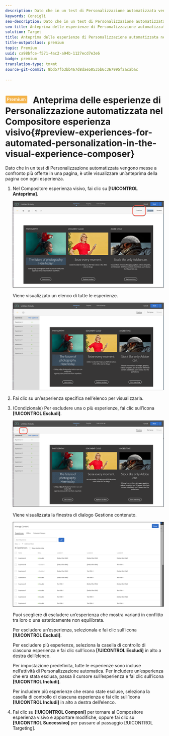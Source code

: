 ```yaml
---
description: Dato che in un test di Personalizzazione automatizzata vengono messe a confronto più offerte in una pagina, è utile visualizzare un’anteprima della pagina con ogni esperienza.
keywords: Consigli
seo-description: Dato che in un test di Personalizzazione automatizzata vengono messe a confronto più offerte in una pagina, è utile visualizzare un’anteprima della pagina con ogni esperienza.
seo-title: Anteprima delle esperienze di Personalizzazione automatizzata nel Compositore esperienza visivo di Adobe Target
solution: Target
title: Anteprima delle esperienze di Personalizzazione automatizzata nel Compositore esperienza visivo
title-outputclass: premium
topic: Premium
uuid: ca98bfce-f571-4ac2-a94b-1127ecd7e3e6
badge: premium
translation-type: tm+mt
source-git-commit: 8bd57fb3bb467d8dae50535b6c367995f2acabac

---
```



# ![PREMIUM](/help/assets/premium.png) Anteprima delle esperienze di Personalizzazione automatizzata nel Compositore esperienza visivo{#preview-experiences-for-automated-personalization-in-the-visual-experience-composer}

Dato che in un test di Personalizzazione automatizzata vengono messe a confronto più offerte in una pagina, è utile visualizzare un’anteprima della pagina con ogni esperienza.

1. Nel Compositore esperienza visivo, fai clic su **[!UICONTROL Anteprima]**.

   ![Icona Anteprima](/help/c-activities/t-automated-personalization/assets/preview.png)

   Viene visualizzato un elenco di tutte le esperienze.

   ![Anteprima esperienze](/help/c-activities/t-automated-personalization/assets/ap_preview-new.png)

1. Fai clic su un’esperienza specifica nell’elenco per visualizzarla.

1. (Condizionale) Per escludere una o più esperienze, fai clic sull’icona **[!UICONTROL Escludi]**.

   ![Icona Escludi](/help/c-activities/t-automated-personalization/assets/ap_exclude-new.png)

   Viene visualizzata la finestra di dialogo Gestione contenuto.

   ![Finestra di dialogo Gestione contenuto](/help/c-activities/t-automated-personalization/assets/preview-exclude.png)

   Puoi scegliere di escludere un’esperienza che mostra varianti in conflitto tra loro o una esteticamente non equilibrata.

   Per escludere un’esperienza, selezionala e fai clic sull’icona **[!UICONTROL Escludi]**.

   Per escludere più esperienze, seleziona la casella di controllo di ciascuna esperienza e fai clic sull’icona **[!UICONTROL Escludi]** in alto a destra dell’elenco.

   Per impostazione predefinita, tutte le esperienze sono incluse nell’attività di Personalizzazione automatica. Per includere un’esperienza che era stata esclusa, passa il cursore sull’esperienza e fai clic sull’icona **[!UICONTROL Includi]**.

   Per includere più esperienze che erano state escluse, seleziona la casella di controllo di ciascuna esperienza e fai clic sull’icona **[!UICONTROL Includi]** in alto a destra dell’elenco.

1. Fai clic su **[!UICONTROL Componi]** per tornare al Compositore esperienza visivo e apportare modifiche, oppure fai clic su **[!UICONTROL Successivo]** per passare al passaggio [!UICONTROL Targeting].
